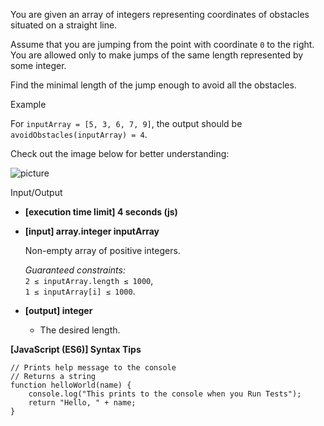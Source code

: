 You are given an array of integers representing coordinates of obstacles situated on a
straight line.

Assume that you are jumping from the point with coordinate `0` to the right. You are
allowed only to make jumps of the same length represented by some integer.

Find the minimal length of the jump enough to avoid all the obstacles.

Example

For `inputArray = [5, 3, 6, 7, 9]`, the output should be  
`avoidObstacles(inputArray) = 4`.

Check out the image below for better understanding:

![picture](https://codesignal.s3.amazonaws.com/tasks/avoidObstacles/img/example.png?_tm=1581994811750)

Input/Output

- **\[execution time limit\] 4 seconds (js)**

- **\[input\] array.integer inputArray**

  Non-empty array of positive integers.

  _Guaranteed constraints:_  
  `2 ≤ inputArray.length ≤ 1000`,  
  `1 ≤ inputArray[i] ≤ 1000`.

- **\[output\] integer**

  - The desired length.

**\[JavaScript (ES6)\] Syntax Tips**

    // Prints help message to the console
    // Returns a string
    function helloWorld(name) {
        console.log("This prints to the console when you Run Tests");
        return "Hello, " + name;
    }
